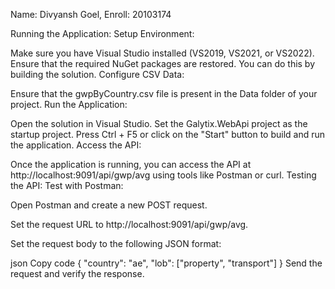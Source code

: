 Name: Divyansh Goel, Enroll: 20103174

Running the Application: Setup Environment:

Make sure you have Visual Studio installed (VS2019, VS2021, or VS2022). Ensure that the required NuGet packages are restored. You can do this by building the solution. Configure CSV Data:

Ensure that the gwpByCountry.csv file is present in the Data folder of your project. Run the Application:

Open the solution in Visual Studio. Set the Galytix.WebApi project as the startup project. Press Ctrl + F5 or click on the "Start" button to build and run the application. Access the API:

Once the application is running, you can access the API at http://localhost:9091/api/gwp/avg using tools like Postman or curl. Testing the API: Test with Postman:

Open Postman and create a new POST request.

Set the request URL to http://localhost:9091/api/gwp/avg.

Set the request body to the following JSON format:

json Copy code { "country": "ae", "lob": ["property", "transport"] } Send the request and verify the response.
